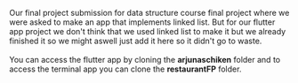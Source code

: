 Our final project submission for data structure course final project where we were asked to make an app that implements linked list.
But for our flutter app project we don't think that we used linked list to make it but we already finished it so we might aswell just add it here so it didn't go to waste.
<br />
<br />
You can access the flutter app by cloning the __arjunaschiken__ folder and to access the terminal app you can clone the __restaurantFP__ folder.
